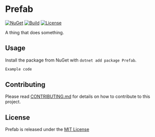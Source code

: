# Prefab 

[![NuGet](https://img.shields.io/nuget/v/Prefab?style=for-the-badge)](https://www.nuget.org/packages/Prefab) [![Build](https://img.shields.io/github/workflow/status/(owner)/Prefab/build?style=for-the-badge)](https://github.com/(owner)/Prefab/actions?query=workflow:build) [![License](https://img.shields.io/github/license/(owner)/Prefab?style=for-the-badge)](https://github.com/(owner)/Prefab/blob/master/LICENSE)

A thing that does something.

## Usage
Install the package from NuGet with `dotnet add package Prefab`.

```csharp
Example code
```

## Contributing
Please read [CONTRIBUTING.md](CONTRIBUTING.md) for details on how to contribute to this project.

## License
Prefab is released under the [MIT License](LICENSE)
